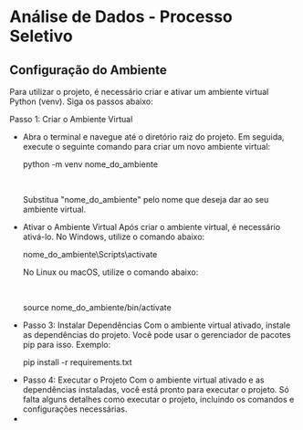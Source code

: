 <html>
  <h1>Análise de Dados - Processo Seletivo </h1>

  <h2>Configuração do Ambiente </h2>
  <p>Para utilizar o projeto, é necessário criar e ativar um ambiente virtual Python (venv). Siga os passos abaixo:</p>

<p> Passo 1: Criar o Ambiente Virtual </p>
<ul>
<li>
Abra o terminal e navegue até o diretório raiz do projeto. Em seguida, execute o seguinte comando para criar um novo ambiente virtual:
<br>
<p>python -m venv nome_do_ambiente</p>
<br>
<p>Substitua "nome_do_ambiente" pelo nome que deseja dar ao seu ambiente virtual.</p>
</li>

<li>Ativar o Ambiente Virtual
Após criar o ambiente virtual, é necessário ativá-lo. No Windows, utilize o comando abaixo:
<br>

<p>nome_do_ambiente\Scripts\activate</p>

<p>No Linux ou macOS, utilize o comando abaixo:</p>
<br>
<p>source nome_do_ambiente/bin/activate</p>

</li>

<li>
Passo 3: Instalar Dependências
Com o ambiente virtual ativado, instale as dependências do projeto. Você pode usar o gerenciador de pacotes pip para isso. Exemplo:

<br>

<p>pip install -r requirements.txt</p>

</li>


<li>
Passo 4: Executar o Projeto
Com o ambiente virtual ativado e as dependências instaladas, você está pronto para executar o projeto. Só falta alguns detalhes como executar o projeto, incluindo os comandos e configurações necessárias.
<li>

